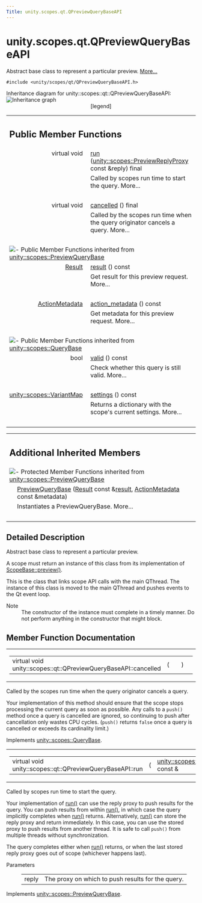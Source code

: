 ```yaml
---
Title: unity.scopes.qt.QPreviewQueryBaseAPI
---
```


# unity.scopes.qt.QPreviewQueryBaseAPI

<p>Abstract base class to represent a particular preview.  
<a href="#details">More...</a></p>
<p><code>#include &lt;unity/scopes/qt/QPreviewQueryBaseAPI.h&gt;</code></p>
Inheritance diagram for unity::scopes::qt::QPreviewQueryBaseAPI:
<img src="https://developer.ubuntu.com/static/devportal_uploaded/0e5dd160-8a8d-4147-8c3c-f088bfc5e978-../unity.scopes.qt.QPreviewQueryBaseAPI/classunity_1_1scopes_1_1qt_1_1_q_preview_query_base_a_p_i__inherit__graph.png" border="0" usemap="#unity_1_1scopes_1_1qt_1_1_q_preview_query_base_a_p_i_inherit__map" alt="Inheritance graph"/>
<map name="unity_1_1scopes_1_1qt_1_1_q_preview_query_base_a_p_i_inherit__map" id="unity_1_1scopes_1_1qt_1_1_q_preview_query_base_a_p_i_inherit__map">
<area shape="rect" id="node3" href="https://developer.ubuntu.com../classunity_1_1scopes_1_1_preview_query_base.html" title="Abstract base class to represent a particular preview. " alt="" coords="103,80,333,107"/><area shape="rect" id="node4" href="https://developer.ubuntu.com../classunity_1_1scopes_1_1_query_base.html" title="Abstract server&#45;side base interface for a query that is executed inside a scope. " alt="" coords="127,5,309,32"/></map>
<center><span class="legend">[legend]</span></center>
<table class="memberdecls">
<tr class="heading"><td colspan="2"><h2 class="groupheader">
Public Member Functions</h2></td></tr>
<tr class="memitem:ab9aea9df41977a7d999967e525b3b3cf"><td class="memItemLeft" align="right" valign="top">virtual void&#160;</td><td class="memItemRight" valign="bottom"><a class="el" href="#ab9aea9df41977a7d999967e525b3b3cf">run</a> (<a class="el" href="unity.scopes.md#a7b46ef0e880da4c75314fe60bdd55754">unity::scopes::PreviewReplyProxy</a> const &amp;reply) final</td></tr>
<tr class="memdesc:ab9aea9df41977a7d999967e525b3b3cf"><td class="mdescLeft">&#160;</td><td class="mdescRight">Called by scopes run time to start the query.  More...<br /></td></tr>
<tr class="separator:ab9aea9df41977a7d999967e525b3b3cf"><td class="memSeparator" colspan="2">&#160;</td></tr>
<tr class="memitem:ac68c5e63e55f818a31a358c8f87ccdeb"><td class="memItemLeft" align="right" valign="top">virtual void&#160;</td><td class="memItemRight" valign="bottom"><a class="el" href="#ac68c5e63e55f818a31a358c8f87ccdeb">cancelled</a> () final</td></tr>
<tr class="memdesc:ac68c5e63e55f818a31a358c8f87ccdeb"><td class="mdescLeft">&#160;</td><td class="mdescRight">Called by the scopes run time when the query originator cancels a query.  More...<br /></td></tr>
<tr class="separator:ac68c5e63e55f818a31a358c8f87ccdeb"><td class="memSeparator" colspan="2">&#160;</td></tr>
<tr class="inherit_header pub_methods_classunity_1_1scopes_1_1_preview_query_base"><td colspan="2" onclick="javascript:toggleInherit('pub_methods_classunity_1_1scopes_1_1_preview_query_base')"><img src="https://developer.ubuntu.com/static/devportal_uploaded/b33e8eff-636a-4a1e-ba0b-9b08bbee5724-../unity.scopes.qt.QPreviewQueryBaseAPI/closed.png" alt="-"/>&#160;Public Member Functions inherited from <a class="el" href="unity.scopes.PreviewQueryBase.md">unity::scopes::PreviewQueryBase</a></td></tr>
<tr class="memitem:af6887f9d12ffb69c94b2ddab8c1f99ba inherit pub_methods_classunity_1_1scopes_1_1_preview_query_base"><td class="memItemLeft" align="right" valign="top"><a class="el" href="unity.scopes.Result.md">Result</a>&#160;</td><td class="memItemRight" valign="bottom"><a class="el" href="unity.scopes.PreviewQueryBase.md#af6887f9d12ffb69c94b2ddab8c1f99ba">result</a> () const </td></tr>
<tr class="memdesc:af6887f9d12ffb69c94b2ddab8c1f99ba inherit pub_methods_classunity_1_1scopes_1_1_preview_query_base"><td class="mdescLeft">&#160;</td><td class="mdescRight">Get result for this preview request.  More...<br /></td></tr>
<tr class="separator:af6887f9d12ffb69c94b2ddab8c1f99ba inherit pub_methods_classunity_1_1scopes_1_1_preview_query_base"><td class="memSeparator" colspan="2">&#160;</td></tr>
<tr class="memitem:a40f82d521b7c31a3b29f4c1143242d62 inherit pub_methods_classunity_1_1scopes_1_1_preview_query_base"><td class="memItemLeft" align="right" valign="top"><a class="el" href="unity.scopes.ActionMetadata.md">ActionMetadata</a>&#160;</td><td class="memItemRight" valign="bottom"><a class="el" href="unity.scopes.PreviewQueryBase.md#a40f82d521b7c31a3b29f4c1143242d62">action_metadata</a> () const </td></tr>
<tr class="memdesc:a40f82d521b7c31a3b29f4c1143242d62 inherit pub_methods_classunity_1_1scopes_1_1_preview_query_base"><td class="mdescLeft">&#160;</td><td class="mdescRight">Get metadata for this preview request.  More...<br /></td></tr>
<tr class="separator:a40f82d521b7c31a3b29f4c1143242d62 inherit pub_methods_classunity_1_1scopes_1_1_preview_query_base"><td class="memSeparator" colspan="2">&#160;</td></tr>
<tr class="inherit_header pub_methods_classunity_1_1scopes_1_1_query_base"><td colspan="2" onclick="javascript:toggleInherit('pub_methods_classunity_1_1scopes_1_1_query_base')"><img src="https://developer.ubuntu.com/static/devportal_uploaded/4f910fb8-f06c-4545-aa34-79cfc331adff-../unity.scopes.qt.QPreviewQueryBaseAPI/closed.png" alt="-"/>&#160;Public Member Functions inherited from <a class="el" href="unity.scopes.QueryBase.md">unity::scopes::QueryBase</a></td></tr>
<tr class="memitem:a095e61eabe2042eeea5c4df1a444d7d4 inherit pub_methods_classunity_1_1scopes_1_1_query_base"><td class="memItemLeft" align="right" valign="top">bool&#160;</td><td class="memItemRight" valign="bottom"><a class="el" href="unity.scopes.QueryBase.md#a095e61eabe2042eeea5c4df1a444d7d4">valid</a> () const </td></tr>
<tr class="memdesc:a095e61eabe2042eeea5c4df1a444d7d4 inherit pub_methods_classunity_1_1scopes_1_1_query_base"><td class="mdescLeft">&#160;</td><td class="mdescRight">Check whether this query is still valid.  More...<br /></td></tr>
<tr class="separator:a095e61eabe2042eeea5c4df1a444d7d4 inherit pub_methods_classunity_1_1scopes_1_1_query_base"><td class="memSeparator" colspan="2">&#160;</td></tr>
<tr class="memitem:ab6a25ba587387a7f490b8b5a081e9ed6 inherit pub_methods_classunity_1_1scopes_1_1_query_base"><td class="memItemLeft" align="right" valign="top"><a class="el" href="unity.scopes.md#ad5d8ccfa11a327fca6f3e4cee11f4c10">unity::scopes::VariantMap</a>&#160;</td><td class="memItemRight" valign="bottom"><a class="el" href="unity.scopes.QueryBase.md#ab6a25ba587387a7f490b8b5a081e9ed6">settings</a> () const </td></tr>
<tr class="memdesc:ab6a25ba587387a7f490b8b5a081e9ed6 inherit pub_methods_classunity_1_1scopes_1_1_query_base"><td class="mdescLeft">&#160;</td><td class="mdescRight">Returns a dictionary with the scope's current settings.  More...<br /></td></tr>
<tr class="separator:ab6a25ba587387a7f490b8b5a081e9ed6 inherit pub_methods_classunity_1_1scopes_1_1_query_base"><td class="memSeparator" colspan="2">&#160;</td></tr>
</table><table class="memberdecls">
<tr class="heading"><td colspan="2"><h2 class="groupheader">
Additional Inherited Members</h2></td></tr>
<tr class="inherit_header pro_methods_classunity_1_1scopes_1_1_preview_query_base"><td colspan="2" onclick="javascript:toggleInherit('pro_methods_classunity_1_1scopes_1_1_preview_query_base')"><img src="https://developer.ubuntu.com/static/devportal_uploaded/f350b8e3-7bc4-48a5-82fe-01fe90d3473b-../unity.scopes.qt.QPreviewQueryBaseAPI/closed.png" alt="-"/>&#160;Protected Member Functions inherited from <a class="el" href="unity.scopes.PreviewQueryBase.md">unity::scopes::PreviewQueryBase</a></td></tr>
<tr class="memitem:acb87c2d6c81760696d75e9f0a378d6e7 inherit pro_methods_classunity_1_1scopes_1_1_preview_query_base"><td class="memItemLeft" align="right" valign="top">&#160;</td><td class="memItemRight" valign="bottom"><a class="el" href="unity.scopes.PreviewQueryBase.md#acb87c2d6c81760696d75e9f0a378d6e7">PreviewQueryBase</a> (<a class="el" href="unity.scopes.Result.md">Result</a> const &amp;<a class="el" href="unity.scopes.PreviewQueryBase.md#af6887f9d12ffb69c94b2ddab8c1f99ba">result</a>, <a class="el" href="unity.scopes.ActionMetadata.md">ActionMetadata</a> const &amp;metadata)</td></tr>
<tr class="memdesc:acb87c2d6c81760696d75e9f0a378d6e7 inherit pro_methods_classunity_1_1scopes_1_1_preview_query_base"><td class="mdescLeft">&#160;</td><td class="mdescRight">Instantiates a PreviewQueryBase.  More...<br /></td></tr>
<tr class="separator:acb87c2d6c81760696d75e9f0a378d6e7 inherit pro_methods_classunity_1_1scopes_1_1_preview_query_base"><td class="memSeparator" colspan="2">&#160;</td></tr>
</table>
<a name="details" id="details"></a><h2 class="groupheader">Detailed Description</h2>
<p>Abstract base class to represent a particular preview. </p>
<p>A scope must return an instance of this class from its implementation of <a class="el" href="unity.scopes.ScopeBase.md#a154b9b4cfc0f40572cfec60dd819396f" title="Invoked when a scope is requested to create a preview for a particular result. ">ScopeBase::preview()</a>.</p>
<p>This is the class that links scope API calls with the main QThread. The instance of this class is moved to the main QThread and pushes events to the Qt event loop.</p>
<dl class="section note"><dt>Note</dt><dd>The constructor of the instance must complete in a timely manner. Do not perform anything in the constructor that might block. </dd></dl>
<h2 class="groupheader">Member Function Documentation</h2>
<table class="mlabels">
<tr>
<td class="mlabels-left">
<table class="memname">
<tr>
<td class="memname">virtual void unity::scopes::qt::QPreviewQueryBaseAPI::cancelled </td>
<td>(</td>
<td class="paramname"></td><td>)</td>
<td></td>
</tr>
</table>
</td>
<td class="mlabels-right">
<span class="mlabels"><span class="mlabel">final</span><span class="mlabel">virtual</span></span>  </td>
</tr>
</table>
<p>Called by the scopes run time when the query originator cancels a query. </p>
<p>Your implementation of this method should ensure that the scope stops processing the current query as soon as possible. Any calls to a <code>push()</code> method once a query is cancelled are ignored, so continuing to push after cancellation only wastes CPU cycles. (<code>push()</code> returns <code>false</code> once a query is cancelled or exceeds its cardinality limit.) </p>
<p>Implements <a class="el" href="unity.scopes.QueryBase.md#a596b19dbfd6efe96b834be75a9b64c68">unity::scopes::QueryBase</a>.</p>
<table class="mlabels">
<tr>
<td class="mlabels-left">
<table class="memname">
<tr>
<td class="memname">virtual void unity::scopes::qt::QPreviewQueryBaseAPI::run </td>
<td>(</td>
<td class="paramtype"><a class="el" href="unity.scopes.md#a7b46ef0e880da4c75314fe60bdd55754">unity::scopes::PreviewReplyProxy</a> const &amp;&#160;</td>
<td class="paramname"><em>reply</em></td><td>)</td>
<td></td>
</tr>
</table>
</td>
<td class="mlabels-right">
<span class="mlabels"><span class="mlabel">final</span><span class="mlabel">virtual</span></span>  </td>
</tr>
</table>
<p>Called by scopes run time to start the query. </p>
<p>Your implementation of <a class="el" href="#ab9aea9df41977a7d999967e525b3b3cf" title="Called by scopes run time to start the query. ">run()</a> can use the reply proxy to push results for the query. You can push results from within <a class="el" href="#ab9aea9df41977a7d999967e525b3b3cf" title="Called by scopes run time to start the query. ">run()</a>, in which case the query implicitly completes when <a class="el" href="#ab9aea9df41977a7d999967e525b3b3cf" title="Called by scopes run time to start the query. ">run()</a> returns. Alternatively, <a class="el" href="#ab9aea9df41977a7d999967e525b3b3cf" title="Called by scopes run time to start the query. ">run()</a> can store the reply proxy and return immediately. In this case, you can use the stored proxy to push results from another thread. It is safe to call <code>push()</code> from multiple threads without synchronization.</p>
<p>The query completes either when <a class="el" href="#ab9aea9df41977a7d999967e525b3b3cf" title="Called by scopes run time to start the query. ">run()</a> returns, or when the last stored reply proxy goes out of scope (whichever happens last).</p>
<dl class="params"><dt>Parameters</dt><dd>
<table class="params">
<tr><td class="paramname">reply</td><td>The proxy on which to push results for the query. </td></tr>
</table>
</dd>
</dl>
<p>Implements <a class="el" href="unity.scopes.PreviewQueryBase.md#a81b89daf29cd1ada55286f2a3a871347">unity::scopes::PreviewQueryBase</a>.</p>
